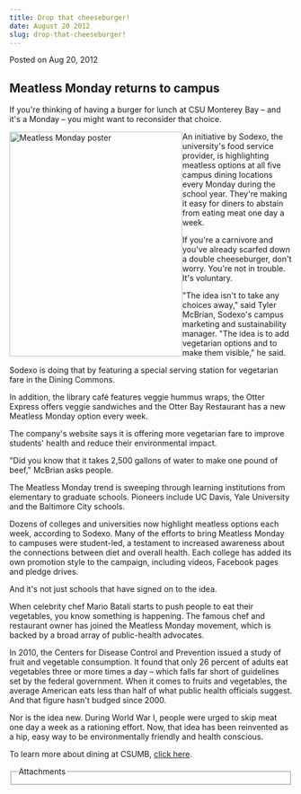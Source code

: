 ```yaml
---
title: Drop that cheeseburger!
date: August 20 2012
slug: drop-that-cheeseburger!
---
```


 



<span class="date">Posted on Aug 20, 2012    </span>
<h2><strong>Meatless Monday returns to campus</strong></h2>
<p>If you&apos;re thinking of having a burger for lunch at CSU Monterey
Bay &#x2013; and it&apos;s a Monday &#x2013; you might want to reconsider that
choice.</p>
<p><img alt="Meatless Monday poster" height="400" src="https://news.csumb.edu/sites/default/files/igx_migrate/images/Meatless%20Monday.jpg" style="float:left" width="308">An initiative by Sodexo, the
university&apos;s food service provider, is highlighting meatless
options at all five campus dining locations every Monday during the
school year. They&apos;re making it easy for diners to abstain from
eating meat one day a week.</img></p>
<p>If you&apos;re a carnivore and you&apos;ve already scarfed down a double
cheeseburger, don&apos;t worry. You&apos;re not in trouble. It&apos;s
voluntary.</p>
<p>&quot;The idea isn&apos;t to take any choices away,&quot; said Tyler McBrian,
Sodexo&apos;s campus marketing and sustainability manager. &quot;The idea is
to add vegetarian options and to make them visible,&quot; he said.</p>
<p>Sodexo is doing that by featuring a special serving station for
vegetarian fare in the Dining Commons.</p>
<p>In addition, the library caf&#xE9; features veggie hummus wraps, the
Otter Express offers veggie sandwiches and the Otter Bay Restaurant
has a new Meatless Monday option every week.</p>
<p>The company&apos;s website says it is offering more vegetarian fare
to improve students&apos; health and reduce their environmental
impact.</p>
<p>&quot;Did you know that it takes 2,500 gallons of water to make one
pound of beef,&quot; McBrian asks people.</p>
<p>The Meatless Monday trend is sweeping through learning
institutions from elementary to graduate schools. Pioneers include
UC Davis, Yale University and the Baltimore City schools.</p>
<p>Dozens of colleges and universities now highlight meatless
options each week, according to Sodexo. Many of the efforts to
bring Meatless Monday to campuses were student-led, a testament to
increased awareness about the connections between diet and overall
health. Each college has added its own promotion style to the
campaign, including videos, Facebook pages and pledge drives.</p>
<p>And it&apos;s not just schools that have signed on to the idea.</p>
<p>When celebrity chef Mario Batali starts to push people to eat
their vegetables, you know something is happening. The famous chef
and restaurant owner has joined the Meatless Monday movement, which
is backed by a broad array of public-health advocates.</p>
<p>In 2010, the Centers for Disease Control and Prevention issued a
study of fruit and vegetable consumption. It found that only 26
percent of adults eat vegetables three or more times a day &#x2013; which
falls far short of guidelines set by the federal government. When
it comes to fruits and vegetables, the average American eats less
than half of what public health officials suggest. And that figure
hasn&apos;t budged since 2000.</p>
<p>Nor is the idea new. During World War I, people were urged to
skip meat one day a week as a rationing effort. Now, that idea has
been reinvented as a hip, easy way to be environmentally friendly
and health conscious.</p>
<p>To learn more about dining at CSUMB, <a href="https://news.csumb.edu/node/9172" rel="nofollow">click
here</a>.</p>
<fieldset class="fieldgroup group-attachments">
<legend>Attachments</legend>
<div class="field field-type-emvideo field-field-attach-video">
<div class="field-items">
<div class="field-item odd">
<div class="emvideo emvideo-video emvideo-youtube">
<div class="emfield-emvideo emfield-emvideo-youtube">
<div id="emvideo-youtube-flash-wrapper-1"><object type="application/x-shockwave-flash" height="350" width="425" data="https://www.youtube.com/v/myQMIuZ_4Xc&amp;rel=0&amp;enablejsapi=1&amp;playerapiid=ytplayer&amp;fs=1" id="emvideo-youtube-flash-1"><param name="movie" value="https://www.youtube.com/v/myQMIuZ_4Xc&amp;rel=0&amp;enablejsapi=1&amp;playerapiid=ytplayer&amp;fs=1">
<param name="allowScriptAccess" value="sameDomain">
<param name="quality" value="best">
<param name="allowFullScreen" value="true">
<param name="bgcolor" value="#FFFFFF">
<param name="scale" value="noScale">
<param name="salign" value="TL">
<param name="FlashVars" value="playerMode=embedded">
<param name="wmode" value="transparent"/></param></param></param></param></param></param></param></param></object></div>
</div>
</div>
</div>
</div>
</div>
</fieldset>





 
